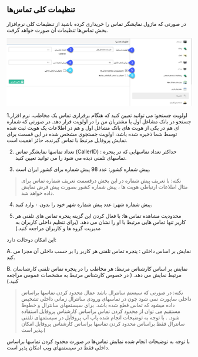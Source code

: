﻿## تنظیمات کلی تماس‌ها
 

در صورتی که ماژول نمایشگر تماس را خریداری کرده باشید از تنظیمات کلی نرم‌افزار بخش تماس‌ها تنظیمات آن صورت خواهد گرفت.

![](calles.png)

1.اولویت جستجو: می توانید تعیین کنید که هنگام برقراری تماس یک مخاطب، نرم افزار جستجو در بانک مشاغل اول یا مشتریان من را در اولویت قرار دهد. در صورتی که شماره ای هم در یکی از هویت های بانک مشاغل اول و هم در اطلاعات یک هویت ثبت شده توسط شما ذخیره شده باشد، اولویت جستجوی مشخص شده در این قسمت برای نمایش پروفایل مرتبط با تماس گیرنده، حائز اهمیت است.

2. تعداد تماسها نمایشگر تماس (CallerID) : حداکثر تعداد تماسهایی که در پنجره تماسهای تلفنی دیده می شود را می توانید تعیین کنید.


3. پیش شماره کشور:  عدد 98 پبش شماره برای کشور ایران است.

> نکته: با تعریف پیش شماره در این بخش درقسمت تعریف شماره تماس  برای مثال اطلاعات ارتباطی هویت ها ، پیش شماره کشور بصورت پیش فرض نمایش داده خواهد شد.


4. پیش شماره شهر: عدد پیش شماره شهر خود را بدون ۰ وارد کنید.

5. محدودیت مشاهده تماس ها: با فعال کردن این گزینه پنجره تماس های تلفنی هر کاربر تنها تماس هایی مرتبط با او را نشان می دهد. (برای تنظیم داخلی کاربران به مدیریت گروه ها و کاربران مراجعه کنید.)

این امکان دوحالت دارد:

A. نمایش بر اساس داخلی : پنجره تماس تلفنی هر کاربر را بر حسب داخلی آن مجزا می کند.

B. نمایش بر اساس کارشناس مرتبط:  هر مخاطب را در پنجره تماس تلفنی کارشناسان مرتبط نمایش می دهد. ( در خصوص کارشناس مرتبط به مشخصات عمومی مراجعه کنید.)

> نکته: در صورتی که سیستم سانترال باشد عمال محدود کردن تماسها براساس داخلی ساپورت نمی شود چون در تماسهای ورودی سانترال زمانی داخلی تشخیص داده میشود که تماس قطع شده باشد. برای سیستمهای سانترال و خطوط مستقیم می توان از محدود کردن تماس براساس کارشناس پروفایل استفاده شود. . با توجه به توضیحات انجام شده پاپ آپ پروفایل در سیستمهای تلفنی سانترال فقط براساس محدود کردن تماسها براساس کارشناس پروفایل امکان پذیر است.(

با توجه به توضیحات انجام شده نمایش تماس‌ها در صورت محدود کردن تماسها براساس داخلی فقط در سیستمهای ویپ امکان پذیر است.

